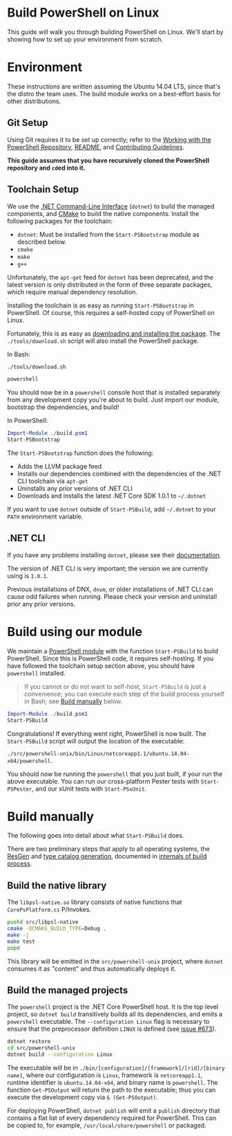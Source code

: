 Build PowerShell on Linux
=========================

This guide will walk you through building PowerShell on Linux.
We'll start by showing how to set up your environment from scratch.

Environment
===========

These instructions are written assuming the Ubuntu 14.04 LTS, since that's the distro the team uses.
The build module works on a best-effort basis for other distributions.

Git Setup
---------

Using Git requires it to be set up correctly;
refer to the [Working with the PowerShell Repository](../git/README.md),
[README](../../README.md), and [Contributing Guidelines](../../.github/CONTRIBUTING.md).

**This guide assumes that you have recursively cloned the PowerShell repository and `cd`ed into it.**

Toolchain Setup
---------------

We use the [.NET Command-Line Interface][dotnet-cli] (`dotnet`) to build the managed components,
and [CMake][] to build the native components.
Install the following packages for the toolchain:

- `dotnet`: Must be installed from the `Start-PSBootstrap` module as described below.
- `cmake`
- `make`
- `g++`

Unfortunately, the `apt-get` feed for `dotnet` has been deprecated,
and the latest version is only distributed in the form of three separate packages,
which require manual dependency resolution.

Installing the toolchain is as easy as running `Start-PSBootstrap` in PowerShell.
Of course, this requires a self-hosted copy of PowerShell on Linux.

Fortunately, this is as easy as [downloading and installing the package](../installation/linux.md).
The `./tools/download.sh` script will also install the PowerShell package.

In Bash:

```sh
./tools/download.sh

powershell
```

You should now be in a `powershell` console host that is installed separately from any development copy you're about to build.
Just import our module, bootstrap the dependencies, and build!

In PowerShell:

```powershell
Import-Module ./build.psm1
Start-PSBootstrap
```

The `Start-PSBootstrap` function does the following:

- Adds the LLVM package feed
- Installs our dependencies combined with the dependencies of the .NET CLI toolchain via `apt-get`
- Uninstalls any prior versions of .NET CLI
- Downloads and installs the latest .NET Core SDK 1.0.1 to `~/.dotnet`

If you want to use `dotnet` outside of `Start-PSBuild`, add `~/.dotnet` to your `PATH` environment variable.

[dotnet-cli]: https://github.com/dotnet/cli
[CMake]: https://cmake.org/cmake/help/v2.8.12/cmake.html

.NET CLI
--------

If you have any problems installing `dotnet`, please see their [documentation][cli-docs].

The version of .NET CLI is very important; the version we are currently using is `1.0.1`.

Previous installations of DNX, `dnvm`, or older installations of .NET CLI can cause odd failures when running.
Please check your version and uninstall prior any prior versions.

[cli-docs]: https://www.microsoft.com/net/core

Build using our module
======================

We maintain a [PowerShell module](../../build.psm1) with the function `Start-PSBuild` to build PowerShell.
Since this is PowerShell code, it requires self-hosting.
If you have followed the toolchain setup section above, you should have `powershell` installed.

> If you cannot or do not want to self-host, `Start-PSBuild` is just a
> convenience; you can execute each step of the build process yourself
> in Bash; see [Build manually](#build-manually) below.

```powershell
Import-Module ./build.psm1
Start-PSBuild
```
Congratulations! If everything went right, PowerShell is now built.
The `Start-PSBuild` script will output the location of the executable:

`./src/powershell-unix/bin/Linux/netcoreapp1.1/ubuntu.14.04-x64/powershell`.

You should now be running the `powershell` that you just built, if your run the above executable.
You can run our cross-platform Pester tests with `Start-PSPester`, and our xUnit tests with `Start-PSxUnit`.

Build manually
==============

The following goes into detail about what `Start-PSBuild` does.

There are two preliminary steps that apply to all operating systems,
the [ResGen](internals.md#resgen) and [type catalog generation](internals.md#type-catalog),
documented in [internals of build process](internals.md#preliminary-steps).

Build the native library
------------------------

The `libpsl-native.so` library consists of native functions that `CorePsPlatform.cs` P/Invokes.

```sh
pushd src/libpsl-native
cmake -DCMAKE_BUILD_TYPE=Debug .
make -j
make test
popd
```

This library will be emitted in the `src/powershell-unix` project,
where `dotnet` consumes it as "content" and thus automatically deploys it.

Build the managed projects
--------------------------

The `powershell` project is the .NET Core PowerShell host.
It is the top level project, so `dotnet build` transitively builds all its dependencies, and emits a `powershell` executable.
The `--configuration Linux` flag is necessary to ensure that the preprocessor definition `LINUX` is defined (see [issue #673][]).

```sh
dotnet restore
cd src/powershell-unix
dotnet build --configuration Linux
```

The executable will be in `./bin/[configuration]/[framework]/[rid]/[binary name]`,
where our configuration is `Linux`, framework is `netcoreapp1.1`,
runtime identifier is `ubuntu.14.04-x64`, and binary name is `powershell`.
The function `Get-PSOutput` will return the path to the executable;
thus you can execute the development copy via `& (Get-PSOutput)`.

For deploying PowerShell, `dotnet publish` will emit a `publish` directory that contains a flat list of every dependency required for
PowerShell.
This can be copied to, for example, `/usr/local/share/powershell` or packaged.

[issue #673]: https://github.com/PowerShell/PowerShell/issues/673

